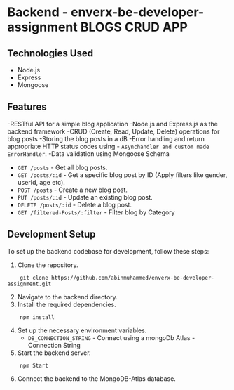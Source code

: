 # Backend - enverx-be-developer-assignment BLOGS CRUD APP

## Technologies Used

- Node.js
- Express
- Mongoose


## Features

 -RESTful API for a simple blog application
 -Node.js and Express.js as the backend framework
 -CRUD (Create, Read, Update, Delete) operations for blog posts
 -Storing the blog posts in a dB
 -Error handling and return appropriate HTTP status codes using - `Asynchandler and custom made ErrorHandler`.
 -Data validation using Mongoose Schema

 - `GET /posts` - Get all blog posts.
- `GET /posts/:id` - Get a specific blog post by ID (Apply filters like gender, userId, age etc).
- `POST /posts` - Create a new blog post.
- `PUT /posts/:id` - Update an existing blog post.
- `DELETE /posts/:id` - Delete a blog post.
- `GET /filtered-Posts/:filter` - Filter blog by Category

## Development Setup

To set up the backend codebase for development, follow these steps:

1. Clone the repository.
```shell
    git clone https://github.com/abinmuhammed/enverx-be-developer-assignment.git
```
2. Navigate to the backend directory.
3. Install the required dependencies.
```shell
    npm install
```
4. Set up the necessary environment variables.
   - `DB_CONNECTION_STRING` - Connect using a mongoDb Atlas -Connection String
5. Start the backend server.
```shell
    npm Start
```
6. Connect the backend to the MongoDB-Atlas database.

